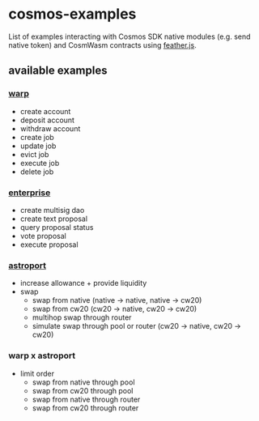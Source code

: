 # cosmos-examples

List of examples interacting with Cosmos SDK native modules (e.g. send native token) and CosmWasm contracts using [feather.js](https://github.com/terra-money/feather.js).

## available examples

### [warp](https://warp.money/)

- create account
- deposit account
- withdraw account
- create job
- update job
- evict job
- execute job
- delete job

### [enterprise](https://enterprise.money/)

- create multisig dao
- create text proposal
- query proposal status
- vote proposal
- execute proposal

### [astroport](https://astroport.fi/)

- increase allowance + provide liquidity
- swap
  - swap from native (native -> native, native -> cw20)
  - swap from cw20 (cw20 -> native, cw20 -> cw20)
  - multihop swap through router
  - simulate swap through pool or router (cw20 -> native, cw20 -> cw20)

### warp x astroport

- limit order
  - swap from native through pool
  - swap from cw20 through pool
  - swap from native through router
  - swap from cw20 through router
